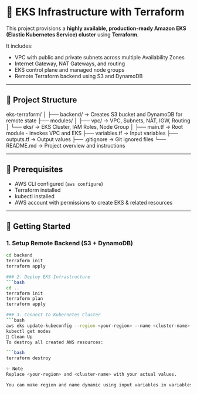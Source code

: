 # 🚀 EKS Infrastructure with Terraform

This project provisions a **highly available, production-ready Amazon EKS (Elastic Kubernetes Service) cluster** using **Terraform**.

It includes:
- VPC with public and private subnets across multiple Availability Zones
- Internet Gateway, NAT Gateways, and routing
- EKS control plane and managed node groups
- Remote Terraform backend using S3 and DynamoDB

---

## 📁 Project Structure

eks-terraform/
│
├── backend/                 → Creates S3 bucket and DynamoDB for remote state
├── modules/
│   ├── vpc/                 → VPC, Subnets, NAT, IGW, Routing
│   └── eks/                 → EKS Cluster, IAM Roles, Node Group
│
├── main.tf                 → Root module - invokes VPC and EKS
├── variables.tf            → Input variables
├── outputs.tf              → Output values
├── .gitignore              → Git ignored files
└── README.md               → Project overview and instructions



---

## 🔧 Prerequisites

- AWS CLI configured (`aws configure`)
- Terraform installed
- kubectl installed
- AWS account with permissions to create EKS & related resources

---

## 🚀 Getting Started

### 1. Setup Remote Backend (S3 + DynamoDB)

```bash
cd backend
terraform init
terraform apply

### 2. Deploy EKS Infrastructure
```bash
cd ..
terraform init
terraform plan
terraform apply

### 3. Connect to Kubernetes Cluster
```bash
aws eks update-kubeconfig --region <your-region> --name <cluster-name>
kubectl get nodes
🧹 Clean Up
To destroy all created AWS resources:

```bash
terraform destroy

✨ Note
Replace <your-region> and <cluster-name> with your actual values.

You can make region and name dynamic using input variables in variables.tf.

